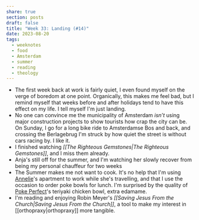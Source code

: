 ```yaml
---
share: true
section: posts
draft: false
title: "Week 33: Landing (#14)"
date: 2023-08-20
tags:
  - weeknotes
  - food
  - Amsterdam
  - summer
  - reading
  - theology
---
```


- The first week back at work is fairly quiet, I even found myself on the verge of boredom at one point. Organically, this makes me feel bad, but I remind myself that weeks before and after holidays tend to have this effect on my life. I tell myself I'm just landing.
- No one can convince me the municipality of Amsterdam *isn’t* using major construction projects to show tourists how crap the city can be. On Sunday, I go for a long bike ride to Amsterdamse Bos and back, and crossing the Berlagebrug I'm struck by how quiet the street is without cars racing by. I like it.
- I finished watching _[[The Righteous Gemstones|The Righteous Gemstones]]_, and I miss them already. 
- Anja's still off for the summer, and I'm watching her slowly recover from being my personal chauffeur for two weeks
- The Summer makes me not want to cook. It's no help that I'm using [Annelie](https://anneliewambeek.com/)'s apartment to work while she's travelling, and that I use the occasion to order poke bowls for lunch. I'm surprised by the quality of [Poke Perfect](https://pokeperfect.nl/en/amsterdam/linnaeusstraat/)'s teriyaki chicken bowl, extra edamame. 
- I'm reading and enjoying Robin Meyer's _[[Saving Jesus From the Church|Saving Jesus From the Church]]_, a tool to make my interest in [[orthopraxy|orthopraxy]] more tangible.